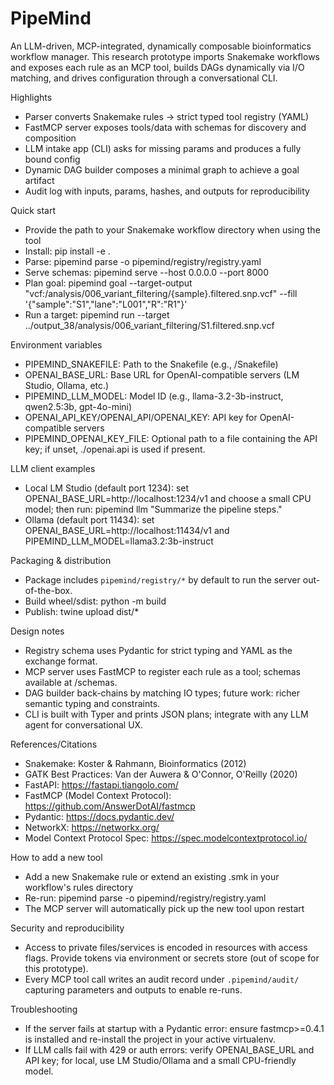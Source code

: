 # PipeMind

An LLM-driven, MCP-integrated, dynamically composable bioinformatics workflow manager. This research prototype imports Snakemake workflows and exposes each rule as an MCP tool, builds DAGs dynamically via I/O matching, and drives configuration through a conversational CLI.

Highlights
- Parser converts Snakemake rules -> strict typed tool registry (YAML)
- FastMCP server exposes tools/data with schemas for discovery and composition
- LLM intake app (CLI) asks for missing params and produces a fully bound config
- Dynamic DAG builder composes a minimal graph to achieve a goal artifact
- Audit log with inputs, params, hashes, and outputs for reproducibility

Quick start
- Provide the path to your Snakemake workflow directory when using the tool
- Install: pip install -e .
- Parse: pipemind parse <your-workflow-dir> -o pipemind/registry/registry.yaml
- Serve schemas: pipemind serve --host 0.0.0.0 --port 8000
- Plan goal: pipemind goal --target-output "vcf:/analysis/006_variant_filtering/{sample}.filtered.snp.vcf" --fill '{"sample":"S1","lane":"L001","R":"R1"}'
- Run a target: pipemind run --target ../output_38/analysis/006_variant_filtering/S1.filtered.snp.vcf

Environment variables
- PIPEMIND_SNAKEFILE: Path to the Snakefile (e.g., <your-workflow-dir>/Snakefile)
- OPENAI_BASE_URL: Base URL for OpenAI-compatible servers (LM Studio, Ollama, etc.)
- PIPEMIND_LLM_MODEL: Model ID (e.g., llama-3.2-3b-instruct, qwen2.5:3b, gpt-4o-mini)
- OPENAI_API_KEY/OPENAI_API/OPENAI_KEY: API key for OpenAI-compatible servers
- PIPEMIND_OPENAI_KEY_FILE: Optional path to a file containing the API key; if unset, ./openai.api is used if present.

LLM client examples
- Local LM Studio (default port 1234): set OPENAI_BASE_URL=http://localhost:1234/v1 and choose a small CPU model; then run:
	pipemind llm "Summarize the pipeline steps."
- Ollama (default port 11434): set OPENAI_BASE_URL=http://localhost:11434/v1 and PIPEMIND_LLM_MODEL=llama3.2:3b-instruct

Packaging & distribution
- Package includes `pipemind/registry/*` by default to run the server out-of-the-box.
- Build wheel/sdist: python -m build
- Publish: twine upload dist/*

Design notes
- Registry schema uses Pydantic for strict typing and YAML as the exchange format.
- MCP server uses FastMCP to register each rule as a tool; schemas available at /schemas.
- DAG builder back-chains by matching IO types; future work: richer semantic typing and constraints.
- CLI is built with Typer and prints JSON plans; integrate with any LLM agent for conversational UX.

References/Citations
- Snakemake: Koster & Rahmann, Bioinformatics (2012)
- GATK Best Practices: Van der Auwera & O'Connor, O'Reilly (2020)
- FastAPI: https://fastapi.tiangolo.com/
- FastMCP (Model Context Protocol): https://github.com/AnswerDotAI/fastmcp
- Pydantic: https://docs.pydantic.dev/
- NetworkX: https://networkx.org/
 - Model Context Protocol Spec: https://spec.modelcontextprotocol.io/

How to add a new tool
- Add a new Snakemake rule or extend an existing .smk in your workflow's rules directory
- Re-run: pipemind parse <your-workflow-dir> -o pipemind/registry/registry.yaml
- The MCP server will automatically pick up the new tool upon restart

Security and reproducibility
- Access to private files/services is encoded in resources with access flags. Provide tokens via environment or secrets store (out of scope for this prototype).
- Every MCP tool call writes an audit record under `.pipemind/audit/` capturing parameters and outputs to enable re-runs.

Troubleshooting
- If the server fails at startup with a Pydantic error: ensure fastmcp>=0.4.1 is installed and re-install the project in your active virtualenv.
- If LLM calls fail with 429 or auth errors: verify OPENAI_BASE_URL and API key; for local, use LM Studio/Ollama and a small CPU-friendly model.
